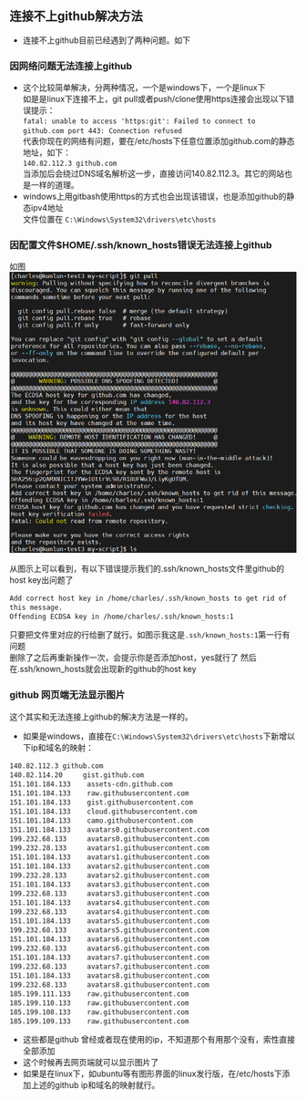 ## 连接不上github解决方法
* 连接不上github目前已经遇到了两种问题。如下  
### 因网络问题无法连接上github  
* 这个比较简单解决，分两种情况，一个是windows下，一个是linux下  
如是是linux下连接不上，git pull或者push/clone使用https连接会出现以下错误提示：  
`fatal: unable to access 'https:git': Failed to connect to github.com port 443: Connection refused`  
代表你现在的网络有问题，要在/etc/hosts下任意位置添加github.com的静态地址，如下：  
`140.82.112.3 github.com`  
当添加后会绕过DNS域名解析这一步，直接访问140.82.112.3。其它的网站也是一样的道理。  
* windows上用gitbash使用https的方式也会出现该错误，也是添加github的静态ipv4地址  
文件位置在 `C:\Windows\System32\drivers\etc\hosts`  

### 因配置文件$HOME/.ssh/known_hosts错误无法连接上github
如图  
![err-pic](https://github.com/charlesaaaaaaaa/pic/blob/master/err/github-known_hosts.png)  

从图示上可以看到，有以下错误提示我们的.ssh/known_hosts文件里github的host key出问题了  
```
Add correct host key in /home/charles/.ssh/known_hosts to get rid of this message.  
Offending ECDSA key in /home/charles/.ssh/known_hosts:1  
```
只要把文件里对应的行给删了就行。如图示我这是`.ssh/known_hosts:1`第一行有问题  
删除了之后再重新操作一次，会提示你是否添加host，yes就行了
然后在.ssh/known_hosts就会出现新的github的host key

### github 网页端无法显示图片
这个其实和无法连接上github的解决方法是一样的。  
* 如果是windows，直接在`C:\Windows\System32\drivers\etc\hosts`下新增以下ip和域名的映射：  
```
140.82.112.3 github.com
140.82.114.20     gist.github.com
151.101.184.133    assets-cdn.github.com
151.101.184.133    raw.githubusercontent.com
151.101.184.133    gist.githubusercontent.com
151.101.184.133    cloud.githubusercontent.com
151.101.184.133    camo.githubusercontent.com
151.101.184.133    avatars0.githubusercontent.com
199.232.68.133     avatars0.githubusercontent.com
199.232.28.133     avatars1.githubusercontent.com
151.101.184.133    avatars1.githubusercontent.com
151.101.184.133    avatars2.githubusercontent.com
199.232.28.133     avatars2.githubusercontent.com
151.101.184.133    avatars3.githubusercontent.com
199.232.68.133     avatars3.githubusercontent.com
151.101.184.133    avatars4.githubusercontent.com
199.232.68.133     avatars4.githubusercontent.com
151.101.184.133    avatars5.githubusercontent.com
199.232.68.133     avatars5.githubusercontent.com
151.101.184.133    avatars6.githubusercontent.com
199.232.68.133     avatars6.githubusercontent.com
151.101.184.133    avatars7.githubusercontent.com
199.232.68.133     avatars7.githubusercontent.com
151.101.184.133    avatars8.githubusercontent.com
199.232.68.133     avatars8.githubusercontent.com
185.199.111.133    raw.githubusercontent.com 
185.199.110.133    raw.githubusercontent.com 
185.199.108.133    raw.githubusercontent.com 
185.199.109.133    raw.githubusercontent.com 
```
  * 这些都是github 曾经或者现在使用的ip，不知道那个有用那个没有，索性直接全部添加
  * 这个时候再去网页端就可以显示图片了
* 如果是在linux下，如ubuntu等有图形界面的linux发行版，在/etc/hosts下添加上述的github ip和域名的映射就行。

